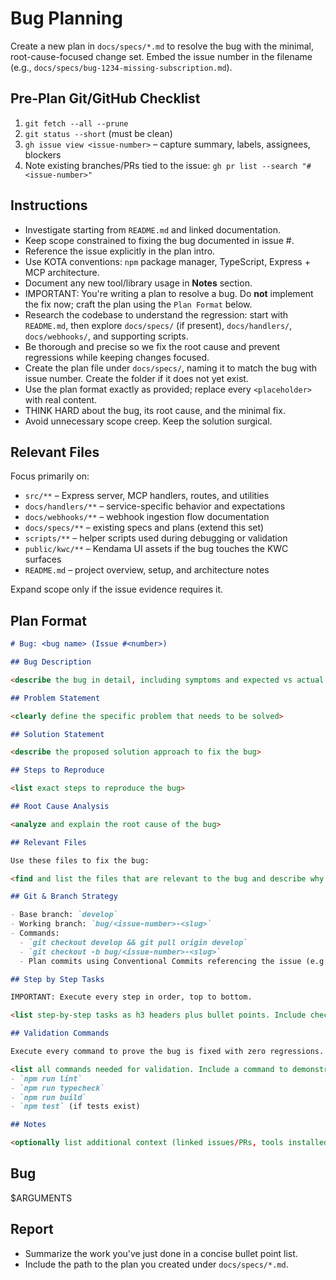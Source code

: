 # Bug Planning

Create a new plan in `docs/specs/*.md` to resolve the bug with the minimal, root-cause-focused change set. Embed the issue number in the filename (e.g., `docs/specs/bug-1234-missing-subscription.md`).

## Pre-Plan Git/GitHub Checklist

1. `git fetch --all --prune`
2. `git status --short` (must be clean)
3. `gh issue view <issue-number>` – capture summary, labels, assignees, blockers
4. Note existing branches/PRs tied to the issue: `gh pr list --search "#<issue-number>"`

## Instructions

- Investigate starting from `README.md` and linked documentation.
- Keep scope constrained to fixing the bug documented in issue #<number>.
- Reference the issue explicitly in the plan intro.
- Use KOTA conventions: `npm` package manager, TypeScript, Express + MCP architecture.
- Document any new tool/library usage in **Notes** section.
- IMPORTANT: You're writing a plan to resolve a bug. Do **not** implement the fix now; craft the plan using the `Plan Format` below.
- Research the codebase to understand the regression: start with `README.md`, then explore `docs/specs/` (if present), `docs/handlers/`, `docs/webhooks/`, and supporting scripts.
- Be thorough and precise so we fix the root cause and prevent regressions while keeping changes focused.
- Create the plan file under `docs/specs/`, naming it to match the bug with issue number. Create the folder if it does not yet exist.
- Use the plan format exactly as provided; replace every `<placeholder>` with real content.
- THINK HARD about the bug, its root cause, and the minimal fix.
- Avoid unnecessary scope creep. Keep the solution surgical.

## Relevant Files

Focus primarily on:

- `src/**` – Express server, MCP handlers, routes, and utilities
- `docs/handlers/**` – service-specific behavior and expectations
- `docs/webhooks/**` – webhook ingestion flow documentation
- `docs/specs/**` – existing specs and plans (extend this set)
- `scripts/**` – helper scripts used during debugging or validation
- `public/kwc/**` – Kendama UI assets if the bug touches the KWC surfaces
- `README.md` – project overview, setup, and architecture notes

Expand scope only if the issue evidence requires it.

## Plan Format
```md
# Bug: <bug name> (Issue #<number>)

## Bug Description

<describe the bug in detail, including symptoms and expected vs actual behavior>

## Problem Statement

<clearly define the specific problem that needs to be solved>

## Solution Statement

<describe the proposed solution approach to fix the bug>

## Steps to Reproduce

<list exact steps to reproduce the bug>

## Root Cause Analysis

<analyze and explain the root cause of the bug>

## Relevant Files

Use these files to fix the bug:

<find and list the files that are relevant to the bug and describe why they are relevant in bullet points. If new files are required, add them in an h3 'New Files' section.>

## Git & Branch Strategy

- Base branch: `develop`
- Working branch: `bug/<issue-number>-<slug>`
- Commands:
  - `git checkout develop && git pull origin develop`
  - `git checkout -b bug/<issue-number>-<slug>`
  - Plan commits using Conventional Commits referencing the issue (e.g., `fix(handlers): adjust subscription check (#<issue-number>)`).

## Step by Step Tasks

IMPORTANT: Execute every step in order, top to bottom.

<list step-by-step tasks as h3 headers plus bullet points. Include checkpoints for `git status`, `git add`, interim commits, and pushing to origin. The final step must run the Validation Commands and prepare the PR (`gh pr create --base develop --head bug/<issue-number>-<slug>` if applicable).>

## Validation Commands

Execute every command to prove the bug is fixed with zero regressions.

<list all commands needed for validation. Include a command to demonstrate the bug before and after the fix when possible.>
- `npm run lint`
- `npm run typecheck`
- `npm run build`
- `npm test` (if tests exist)

## Notes

<optionally list additional context (linked issues/PRs, tools installed, open questions).>
```

## Bug
$ARGUMENTS

## Report
- Summarize the work you've just done in a concise bullet point list.
- Include the path to the plan you created under `docs/specs/*.md`.

